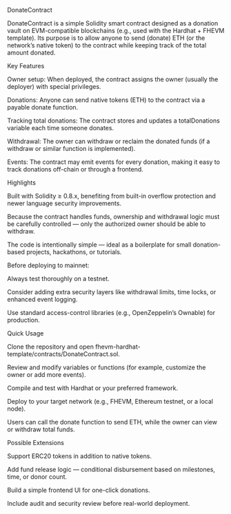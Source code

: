 DonateContract

DonateContract is a simple Solidity smart contract designed as a donation vault on EVM-compatible blockchains (e.g., used with the Hardhat + FHEVM template).
Its purpose is to allow anyone to send (donate) ETH (or the network’s native token) to the contract while keeping track of the total amount donated.

Key Features

Owner setup: When deployed, the contract assigns the owner (usually the deployer) with special privileges.

Donations: Anyone can send native tokens (ETH) to the contract via a payable donate function.

Tracking total donations: The contract stores and updates a totalDonations variable each time someone donates.

Withdrawal: The owner can withdraw or reclaim the donated funds (if a withdraw or similar function is implemented).

Events: The contract may emit events for every donation, making it easy to track donations off-chain or through a frontend.

Highlights

Built with Solidity ≥ 0.8.x, benefiting from built-in overflow protection and newer language security improvements.

Because the contract handles funds, ownership and withdrawal logic must be carefully controlled — only the authorized owner should be able to withdraw.

The code is intentionally simple — ideal as a boilerplate for small donation-based projects, hackathons, or tutorials.

Before deploying to mainnet:

Always test thoroughly on a testnet.

Consider adding extra security layers like withdrawal limits, time locks, or enhanced event logging.

Use standard access-control libraries (e.g., OpenZeppelin’s Ownable) for production.

Quick Usage

Clone the repository and open fhevm-hardhat-template/contracts/DonateContract.sol.

Review and modify variables or functions (for example, customize the owner or add more events).

Compile and test with Hardhat or your preferred framework.

Deploy to your target network (e.g., FHEVM, Ethereum testnet, or a local node).

Users can call the donate function to send ETH, while the owner can view or withdraw total funds.

Possible Extensions

Support ERC20 tokens in addition to native tokens.

Add fund release logic — conditional disbursement based on milestones, time, or donor count.

Build a simple frontend UI for one-click donations.

Include audit and security review before real-world deployment.
